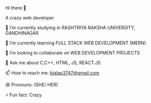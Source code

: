 Hi there 👋

A crazy web developer

🔭 I’m currently studying in RASHTRIYA RAKSHA UNIVERSITY, GANDHINAGAR

🌱 I’m currently learning FULL STACK WEB DEVELOPMENT (MERN)

👯 I’m looking to collaborate on WEB DEVELOPMENT PROJECTS

💬 Ask me about C,C++, HTML, JS, REACT.JS

📫 How to reach me: bjalap3747@gmail.com

😄 Pronouns: (SHE/ HER)

⚡ Fun fact: Crazy

